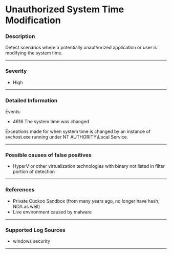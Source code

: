 # Unauthorized System Time Modification
### Description

Detect scenarios where a potentially unauthorized application or user is modifying the system time.

-------------------
### Severity

- High

-------------------

### Detailed Information

Events:
  - 4616 The system time was changed

Exceptions made for when system time is changed by an instance of svchost.exe running under NT AUTHORITY\Local Service.

-------------------

### Possible causes of false positives

- HyperV or other virtualization technologies with binary not listed in filter portion of detection

-------------------
### References

- Private Cuckoo Sandbox (from many years ago, no longer have hash, NDA as well)
- Live environment caused by malware

-------------------
### Supported Log Sources

- windows security

-------------------
